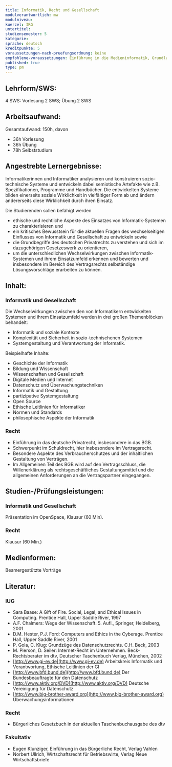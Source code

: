 ```yaml
---
title: Informatik, Recht und Gesellschaft
modulverantwortlich: mw
modulniveau:
kuerzel: IRG
untertitel:
studiensemester: 5
kategorie:
sprache: deutsch
kreditpunkte: 5
voraussetzungen-nach-pruefungsordnung: keine
empfohlene-voraussetzungen: Einführung in die Medieninformatik, Grundlagen der BWL
published: true
type: pm
---
```


## Lehrform/SWS: 
4 SWS: Vorlesung 2 SWS; Übung 2 SWS

## Arbeitsaufwand: 
Gesamtaufwand: 150h, davon

* 36h Vorlesung
* 36h Übung
* 78h Selbststudium

## Angestrebte Lernergebnisse:
Informatikerinnen und Informatiker analysieren und konstruieren sozio-technische Systeme und entwickeln dabei semiotische Artefakte wie z.B. Spezifikationen, Programme und Handbücher. Die entwickelten Systeme bilden einerseits soziale Wirklichkeit in vielfältiger Form ab und ändern andererseits diese Wirklichkeit durch ihren Einsatz. 

Die Studierenden sollen befähigt werden

* ethische und rechtliche Aspekte des Einsatzes von Informatik-Systemen zu charakterisieren und 
* ein kritisches Bewusstsein für die aktuellen Fragen des wechselseitigen Einflusses von Informatik und Gesellschaft zu entwickeln sowie 
* die Grundbegriffe des deutschen Privatrechts zu verstehen und sich im dazugehörigen Gesetzeswerk zu orientieren, 
* um die unterschiedlichen Wechselwirkungen zwischen Informatik-Systemen und ihrem Einsatzumfeld erkennen und bewerten und insbesondere im Bereich des Vertragsrechts selbständige Lösungsvorschläge erarbeiten zu können.

## Inhalt:

### Informatik und Gesellschaft

Die Wechselwirkungen zwischen den von Informatikern entwickelten Systemen und ihrem Einsatzumfeld werden in drei großen Themenblöcken behandelt:

- Informatik und soziale Kontexte
- Komplexität und Sicherheit in sozio-technischenen Systemen
- Systemgestaltung und Verantwortung der Informatik.

Beispielhafte Inhalte: 
- Geschichte der Informatik
- Bildung und Wissenschaft
- Wissenschaften und Gesellschaft
- Digitale Medien und Internet
- Datenschutz und Überwachungstechniken
- Informatik und Gestaltung
- partizipative Systemgestaltung
- Open Source
- Ethische Leitlinien für Informatiker
- Normen und Standards
- philosophische Aspekte der Informatik

### Recht

* Einführung in das deutsche Privatrecht, insbesondere in das BGB. 
* Schwerpunkt im Schuldrecht, hier insbesondere im Vertragsrecht. 
* Besondere Aspekte des Verbraucherschutzes und der inhaltlichen Gestaltung von Verträgen. 
* Im Allgemeinen Teil des BGB wird auf den Vertragsschluss, die Willenerklärung als rechtsgeschäftliches Gestaltungsmittel und die allgemeinen Anforderungen an die Vertragspartner eingegangen.


## Studien-/Prüfungsleistungen:
### Informatik und Gesellschaft
Präsentation im OpenSpace, Klausur (60 Min).

### Recht
Klausur (60 Min.)

## Medienformen:
Beamergestützte Vorträge

## Literatur:
### IUG

- Sara Baase: A Gift of Fire. Social, Legal, and Ethical Issues in Computing. Prentice Hall, Upper Saddle River, 1997
- A.F. Chalmers: Wege der Wissenschaft. 5. Aufl., Springer, Heidelberg, 2001
- D.M. Hester, P.J. Ford: Computers and Ethics in the Cyberage. Prentice Hall, Upper Saddle River, 2001
- P. Gola, C. Klug: Grundzüge des Datenschutzrechts. C.H. Beck, 2003
- M. Pierson, D. Seiler: Internet-Recht im Unternehmen. Beck-Rechtsberater im dtv, Deutscher Taschenbuch Verlag, München, 2002
- [http://www.gi-ev.de](http://www.gi-ev.de) Arbeitskreis Informatik und Verantwortung, Ethische Leitlinien der GI
- [http://www.bfd.bund.de](http://www.bfd.bund.de) Der Bundesbeauftragte für den Datenschutz
- [http://www.aktiv.org/DVD](http://www.aktiv.org/DVD) Deutsche Vereinigung für Datenschutz
- [http://www.big-brother-award.org](http://www.big-brother-award.org) Überwachungsinformationen

### Recht

- Bürgerliches Gesetzbuch in der aktuellen Taschenbuchausgabe des dtv

### Fakultativ

- Eugen Klunziger, Einführung in das Bürgerliche Recht, Verlag Vahlen
- Norbert Ullrich, Wirtschaftsrecht für Betriebswirte, Verlag Neue Wirtschaftsbriefe
